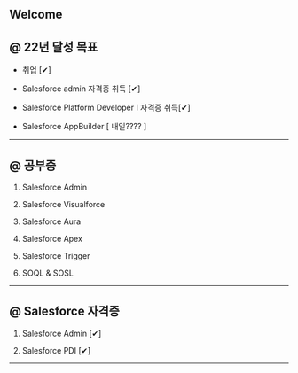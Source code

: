 ## Welcome

@ 22년 달성 목표
----------------
- 취업 [✔]

- Salesforce admin 자격증 취득 [✔]

- Salesforce Platform Developer I 자격증 취득[✔]

- Salesforce AppBuilder [ 내일???? ] 

-------------------------------------------------------
@ 공부중
--------

1. Salesforce Admin

2. Salesforce Visualforce

3. Salesforce Aura

4. Salesforce Apex

5. Salesforce Trigger

6. SOQL & SOSL
-------------------------------------------------------
@ Salesforce 자격증
---------------------

1. Salesforce Admin [✔]

2. Salesforce PDI [✔]

-------------------------------------------------------
